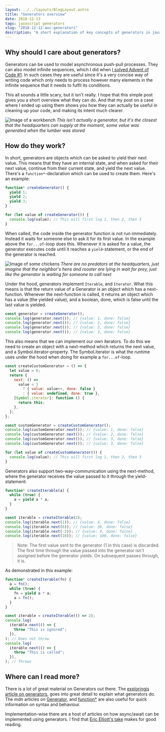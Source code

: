 ```yaml
---
layout: ../../layouts/BlogLayout.astro
title: "Generators overview"
date: 2018-12-13
tags: javascript generators
slug: "2018-12-12-aoc-generators"
description: "A short explanation of key concepts of generators in javascript"
---
```


## Why should I care about generators?

Generators can be used to model asynchronous push-pull processes. They can also model infinite sequences, which I did when [I solved Advent of Code #1](/2018-12-13/stumbling-through-aoc-1/). In such cases they are useful since it's a very concise way of writing code which only needs to process however many elements in the infinite sequence that it needs to fulfil its conditions.

This all sounds a little scary, but it isn't really. I hope that this simple post gives you a short overview what they can do. And that my post on a case where I ended up using them shows you how they can actually be useful in cleaning up your code, and making its intent much clearer.

![Image of a workbench](/images/generator.jpg "Image of a workbench")
_This isn't actually a generator, but it's the closest that the headquarters can supply at the moment, some value was generated when the lumber was stored_

## How do they work?

In short, generators are objects which can be asked to yield their next value. This means that they have an internal state, and when asked for their next value, continue from their current state, and yield the next value. There's a `function*`-declaration which can be used to create them. Here's an example:

```js
function* createGenerator() {
  yield 1;
  yield 2;
  yield 3;
}

for (let value of createGenerator()) {
  console.log(value); // This will first log 1, then 2, then 3
}
```

When called, the code inside the generator function is not run immediately. Instead it waits for someone else to ask it for its first value. In the example above the `for...of`-loop does this. Whenever it is asked for a value, the generator executes code until it reaches a `yield`-statement, or the end of the generator is reached.

![Image of some chickens](/images/generator2.jpg "Image of some chickens")
_There are no predators at the headquarters, just imagine that the neighbor's hens and rooster are lying in wait for prey, just like the generator is waiting for someone to call next_

Under the hood, generators implement `Iterable`, and `Iterator`. What this means is that the return value of a Generator is an object which has a next-function. Whenever the next-function is called, it returns an object which has a value (the yielded value), and a boolean, done, which is false until the last value is yielded.

```js
const generator = createGenerator();
console.log(generator.next()); // {value: 1, done: false}
console.log(generator.next()); // {value: 2, done: false}
console.log(generator.next()); // {value: 3, done: false}
console.log(generator.next()); // {value: 3, done: false}
```

This also means that we can implement our own iterators. To do this we need to create an object with a next-method which returns the next value, and a Symbol.iterator-property. The Symbol.iterator is what the runtime uses under the hood when doing for example a `for...of`-loop.

```js
const createCustomGenerator = () => {
  let value = 0;
  return {
    next: () =>
      value < 3
        ? { value: value++, done: false }
        : { value: undefined, done: true },
    [Symbol.iterator]: function () {
      return this;
    },
  };
};

const customGenerator = createCustomGenerator();
console.log(customGenerator.next()); // {value: 1, done: false}
console.log(customGenerator.next()); // {value: 2, done: false}
console.log(customGenerator.next()); // {value: 3, done: false}
console.log(customGenerator.next()); // {value: 3, done: false}

for (let value of createCustomGenerator()) {
  console.log(value); // This will first log 1, then 2, then 3
}
```

Generators also support two-way-communication using the next-method, where the generator receives the value passed to it through the yield-statement:

```js
function* createIterable(a) {
  while (true) {
    a = yield a * a;
  }
}

const iterable = createIterable(2);
console.log(iterable.next(1)); // {value: 4, done: false}
console.log(iterable.next(6)); // {value: 36, done: false}
console.log(iterable.next(-2)); // {value: 4, done: false}
console.log(iterable.next(10)); // {value: 100, done: false}
```

> Note: The first value sent to the generator (1 in this case) is discarded. The first time through the value passed into the generator isn't assigned before the generator yields. On subsequent passes through, it is.

As demonstrated in this example:

```js
function* createIterable(fn) {
  a = fn();
  while (true) {
    fn = yield a * a;
    a = fn();
  }
}

const iterable = createIterable(() => 2);
console.log(
  iterable.next(() => {
    throw "This is ignored";
  }),
); // Does not throw
console.log(
  iterable.next(() => {
    throw "This is called";
  }),
); // Throws
```

## Where can I read more?

There is a lot of great material on Generators out there. The [exploringjs article on generators](http://exploringjs.com/es6/ch_generators.html#sec_overview-generators), goes into great detail to explain what generators do. The mdn articles on [Generator](https://developer.mozilla.org/en-US/docs/Web/JavaScript/Reference/Global_Objects/Generator), and [function\*](https://developer.mozilla.org/en-US/docs/Web/JavaScript/Reference/Statements/function*) are also useful for quick information on syntax and behaviour.

Implementation-wise there are a host of articles on how async/await can be implemented using generators. I find that [Eric Elliott's take](https://medium.com/javascript-scene/the-hidden-power-of-es6-generators-observable-async-flow-control-cfa4c7f31435) makes for good reading.
